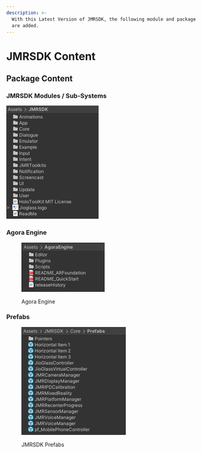 ```yaml
---
description: >-
  With this Latest Version of JMRSDK, the following module and package contents
  are added.
---
```


# JMRSDK Content

## Package Content

### JMRSDK Modules / Sub-Systems

<div align="left"><img src="../.gitbook/assets/Unity_AKzKfsrofn.png" alt="JMRSDK Folder Structure"></div>

### Agora Engine&#x20;

<div align="left"><figure><img src="../.gitbook/assets/Unity_ZfgClY6EX3.png" alt=""><figcaption><p>Agora Engine</p></figcaption></figure></div>

### Prefabs

<div align="left"><figure><img src="../.gitbook/assets/Unity_1kTFMGnyJG (1).png" alt=""><figcaption><p>JMRSDK Prefabs</p></figcaption></figure></div>
